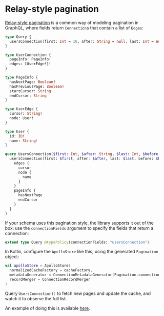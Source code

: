 # Relay-style pagination

[Relay-style pagination](https://relay.dev/graphql/connections.htm) is a common way of modeling pagination in GraphQL,
where fields return `Connection`s that contain a list of `Edges`:

```graphql
type Query {
  usersConnection(first: Int = 10, after: String = null, last: Int = null, before: String = null): UserConnection!
}

type UserConnection {
  pageInfo: PageInfo!
  edges: [UserEdge!]!
}

type PageInfo {
  hasNextPage: Boolean!
  hasPreviousPage: Boolean!
  startCursor: String
  endCursor: String
}

type UserEdge {
  cursor: String!
  node: User!
}

type User {
  id: ID!
  name: String!
}
```

```graphql
query UsersConnection($first: Int, $after: String, $last: Int, $before: String) {
  usersConnection(first: $first, after: $after, last: $last, before: $before) {
    edges {
      cursor
      node {
        name
      }
    }
    pageInfo {
      hasNextPage
      endCursor
    }
  }
}
```

If your schema uses this pagination style, the library supports it out of the box: use the `connectionFields` argument to specify the fields
that return a connection:

```graphql
extend type Query @typePolicy(connectionFields: "usersConnection")
```

In Kotlin, configure the `ApolloStore` like this, using the generated `Pagination` object:

```kotlin
val apolloStore = ApolloStore(
  normalizedCacheFactory = cacheFactory,
  metadataGenerator = ConnectionMetadataGenerator(Pagination.connectionTypes),
  recordMerger = ConnectionRecordMerger
)
```

Query `UsersConnection()` to fetch new pages and update the cache, and watch it to observe the full list.

An example of doing this is available [here](https://github.com/apollographql/apollo-kotlin-normalized-cache/tree/main/samples/pagination/pagination-support).
